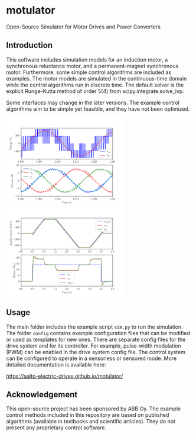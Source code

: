 # motulator
Open-Source Simulator for Motor Drives and Power Converters

Introduction
------------
This software includes simulation models for an induction motor, a synchronous reluctance motor, and a permanent-magnet synchronous motor. Furthermore, some simple control algorithms are included as examples. The motor models are simulated in the continuous-time domain while the control algorithms run in discrete time. The default solver is the explicit Runge-Kutta method of order 5(4) from scipy.integrate.solve_ivp.

Some interfaces may change in the later versions. The example control algorithms aim to be simple yet feasible, and they have not been optimized.

<img src="pwm.png" alt="PWM waveforms" width="320"/><img src="pmsm.png" alt="Speed and torque waveforms" width="320"/>

Usage
-----
The main folder includes the example script `sim.py` to run the simulation. The folder `config` contains example configuration files that can be modified or used as templates for new ones. There are separate config files for the drive system and for its controller. For example, pulse-width modulation (PWM) can be enabled in the drive system config file. The control system can be configured to operate in a sensorless or sensored mode. More detailed documentation is available here:

https://aalto-electric-drives.github.io/motulator/

Acknowledgement
---------------
This open-source project has been sponsored by ABB Oy. The example control methods included in this repository are based on published algorithms (available in textbooks and scientific articles). They do not present any proprietary control software.
